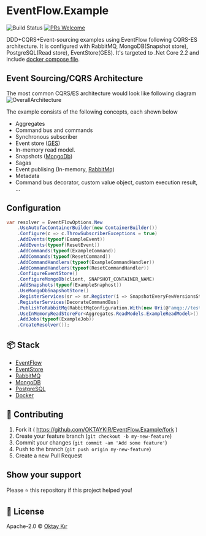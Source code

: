 # EventFlow.Example
![Build Status](https://github.com/OKTAYKIR/EventFlow.Example/workflows/CI/badge.svg)
[![PRs Welcome](https://img.shields.io/badge/PRs-welcome-brightgreen.svg)](#contributing)

DDD+CQRS+Event-sourcing examples using EventFlow following CQRS-ES architecture. It is configured with RabbitMQ, MongoDB(Snapshot store), PostgreSQL(Read store), EventStore(GES). It's targeted to .Net Core 2.2 and include [docker compose file](/build/docker-compose.yml).

## Event Sourcing/CQRS Architecture
The most common CQRS/ES architecture would look like following diagram
![OverallArchitecture](https://github.com/OKTAYKIR/EventFlow.Example/blob/master/Images/architecture_diagram.png)

The example consists of the following concepts, each shown below

- Aggregates
- Command bus and commands
- Synchronous subscriber
- Event store ([GES](https://eventstore.com/))
- In-memory read model.
- Snapshots ([MongoDb](https://www.mongodb.com/))
- Sagas
- Event publising (In-memory, [RabbitMq](https://www.rabbitmq.com/))
- Metadata
- Command bus decorator, custom value object, custom execution result, ...

## Configuration
```csharp
var resolver = EventFlowOptions.New
    .UseAutofacContainerBuilder(new ContainerBuilder())
    .Configure(c => c.ThrowSubscriberExceptions = true)
    .AddEvents(typeof(ExampleEvent))
    .AddEvents(typeof(ResetEvent))
    .AddCommands(typeof(ExampleCommand))
    .AddCommands(typeof(ResetCommand))
    .AddCommandHandlers(typeof(ExampleCommandHandler))
    .AddCommandHandlers(typeof(ResetCommandHandler))
    .ConfigureEventStore()
    .ConfigureMongoDb(client, SNAPSHOT_CONTAINER_NAME)
    .AddSnapshots(typeof(ExampleSnaphost))
    .UseMongoDbSnapshotStore()
    .RegisterServices(sr => sr.Register(i => SnapshotEveryFewVersionsStrategy.Default))
    .RegisterServices(DecorateCommandBus)
    .PublishToRabbitMq(RabbitMqConfiguration.With(new Uri(@"amqp://test:test@localhost:5672"), true, 4, "eventflow"))
    .UseInMemoryReadStoreFor<Aggregates.ReadModels.ExampleReadModel>()
    .AddJobs(typeof(ExampleJob))
    .CreateResolver());
```

## 📦 Stack
* [EventFlow](https://github.com/eventflow/EventFlow)
* [EventStore](https://eventstore.com)
* [RabbitMQ](https://www.rabbitmq.com)
* [MongoDB](https://www.mongodb.com)
* [PostgreSQL](https://www.postgresql.org)
* [Docker](https://www.docker.com)

## 🤝 Contributing
1. Fork it ( https://github.com/OKTAYKIR/EventFlow.Example/fork )
2. Create your feature branch (`git checkout -b my-new-feature`)
3. Commit your changes (`git commit -am 'Add some feature'`)
4. Push to the branch (`git push origin my-new-feature`)
5. Create a new Pull Request 

## Show your support
Please ⭐️ this repository if this project helped you!

## 📝 License
Apache-2.0 © [Oktay Kır](https://www.linkedin.com/in/oktay-kır-phd-9402955a)
